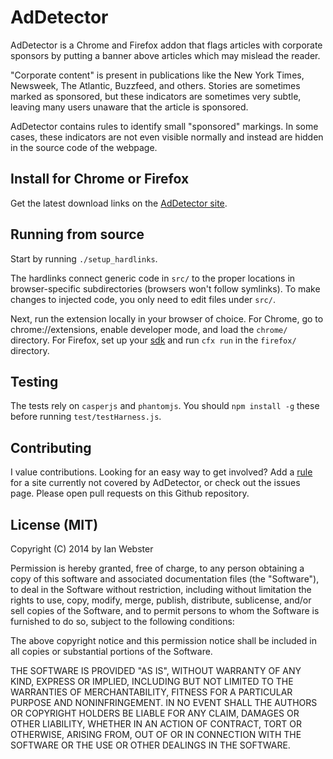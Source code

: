 # AdDetector

AdDetector is a Chrome and Firefox addon that flags articles with corporate sponsors by putting a banner above articles which may mislead the reader.

"Corporate content" is present in publications like the New York Times, Newsweek, The Atlantic, Buzzfeed, and others. Stories are sometimes marked as sponsored, but these indicators are sometimes very subtle, leaving many users unaware that the article is sponsored.

AdDetector contains rules to identify small "sponsored" markings. In some cases, these indicators are not even visible normally and instead are hidden in the source code of the webpage.

## Install for Chrome or Firefox

Get the latest download links on the [AdDetector site](http://ianww.com/ad-detector).

## Running from source

Start by running `./setup_hardlinks`.

The hardlinks connect generic code in `src/` to the proper locations in browser-specific subdirectories (browsers won't follow symlinks).  To make changes to injected code, you only need to edit files under `src/`.

Next, run the extension locally in your browser of choice.  For Chrome, go to chrome://extensions, enable developer mode, and load the `chrome/` directory.  For Firefox, set up your [sdk](https://developer.mozilla.org/en-US/Add-ons/SDK/Tutorials/Installation) and run `cfx run` in the `firefox/` directory.

## Testing

The tests rely on `casperjs` and `phantomjs`.  You should `npm install -g` these before running `test/testHarness.js`.

## Contributing

I value contributions.  Looking for an easy way to get involved?  Add a [rule](https://github.com/typpo/ad-detector/blob/master/src/rules.js) for a site currently not covered by AdDetector, or check out the issues page.  Please open pull requests on this Github repository.

## License (MIT)

Copyright (C) 2014 by Ian Webster

Permission is hereby granted, free of charge, to any person obtaining a copy of this software and associated documentation files (the "Software"), to deal in the Software without restriction, including without limitation the rights to use, copy, modify, merge, publish, distribute, sublicense, and/or sell copies of the Software, and to permit persons to whom the Software is furnished to do so, subject to the following conditions:

The above copyright notice and this permission notice shall be included in all copies or substantial portions of the Software.

THE SOFTWARE IS PROVIDED "AS IS", WITHOUT WARRANTY OF ANY KIND, EXPRESS OR IMPLIED, INCLUDING BUT NOT LIMITED TO THE WARRANTIES OF MERCHANTABILITY, FITNESS FOR A PARTICULAR PURPOSE AND NONINFRINGEMENT. IN NO EVENT SHALL THE AUTHORS OR COPYRIGHT HOLDERS BE LIABLE FOR ANY CLAIM, DAMAGES OR OTHER LIABILITY, WHETHER IN AN ACTION OF CONTRACT, TORT OR OTHERWISE, ARISING FROM, OUT OF OR IN CONNECTION WITH THE SOFTWARE OR THE USE OR OTHER DEALINGS IN THE SOFTWARE.
